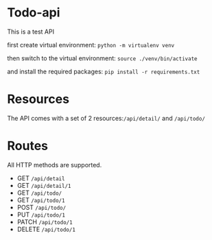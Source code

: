 # Todo-api
This is  a test API

first create virtual environment: `python -m virtualenv venv`


then switch to the virtual environment: `source ./venv/bin/activate`
  
  
  and install the required packages:
  `pip install -r requirements.txt`
  
  # Resources
  The API comes with a set of 2 resources:` /api/detail/ ` and `/api/todo/`
  
  # Routes
  All HTTP methods are supported.
  * GET        `/api/detail`
  * GET       `/api/detail/1`
  * GET       `/api/todo/`
  * GET       `/api/todo/1`  
  * POST      `/api/todo/`
  * PUT       `/api/todo/1`
  * PATCH     `/api/todo/1`
  * DELETE    `/api/todo/1`
